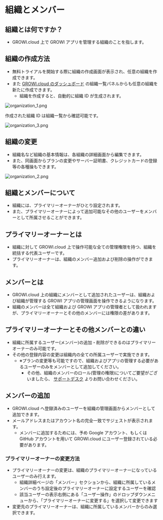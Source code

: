 # 組織とメンバー

## 組織とは何ですか？

- GROWI.cloud 上で GROWI アプリを管理する組織のことを指します。

## 組織の作成方法

- 無料トライアルを開始する際に組織の作成画面が表示され、任意の組織を作成できます。
- また [GROWI.cloud のダッシュボード](https://growi.cloud/my) の組織一覧パネルからも任意の組織を新たに作成できます。
  - 組織を作成すると、自動的に組織 ID が生成されます。

<img :src="$withBase('/assets/images/ja/organization_1.png')" alt="organization_1.png">

作成された組織 ID は組織一覧から確認可能です。

<img :src="$withBase('/assets/images/organization_3.png')" alt="organization_3.png">

## 組織の変更

- 組織名など組織の基本情報は、各組織の詳細画面から編集できます。
- また、同画面からプランの変更やサーバー証明書、クレジットカードの登録等の各種操もできます。  

<img :src="$withBase('/assets/images/ja/organization_2.png')" alt="organization_2.png">

## 組織とメンバーについて

- 組織には、プライマリーオーナーがひとり設定されます。
- また、プライマリーオーナーによって追加可能なその他のユーザーをメンバーとして所属させることができます。

## プライマリーオーナーとは

- 組織に対して GROWI.cloud 上で操作可能な全ての管理権限を持つ、組織を統括する代表ユーザーです。
- プライマリーオーナーは、組織のメンバー追加および削除の操作ができます。

## メンバーとは

- GROWI.cloud 上の組織にメンバーとして追加されたユーザーは、組織および組織が管理する GROWI アプリの管理画面を操作できるようになります。
- 組織のメンバーは全て組織および GROWI アプリの管理者として扱われますが、プライマリーオーナーとその他のメンバーには権限の差があります。

## プライマリーオーナーとその他メンバーとの違い

- 組織に所属するユーザー(メンバー)の追加・削除ができるのはプライマリーオーナーのみ可能です。
- その他の登録内容の変更は組織内の全ての所属ユーザーで実施できます。
  - ※プランの変更等も可能ですので、組織およびアプリの管理する必要があるユーザーのみをメンバーとして追加してください。
    - その他、組織のメンバーのロール(管理の権限)についてご要望がございましたら、 [サポートデスク](https://growicloud.atlassian.net/servicedesk/customer/portal/1/group/3/create/10003) よりお問い合わせください。

## メンバーの追加

- GROWI.cloud へ登録済みのユーザーを組織の管理画面からメンバーとして追加できます。
- メールアドレスまたはアカウント名の完全一致でサジェストが表示されます。
  - メンバーに追加するためには、予め Google アカウント、もしくは GitHub アカウントを用いて GROWI.cloud にユーザー登録されている必要があります。

### プライマリーオーナーの変更方法

- プライマリーオーナーの変更は、組織のプライマリーオーナーになっているユーザーのみ行えます。
  - 組織詳細ページの「メンバー」セクションから、組織に所属しているメンバーのうち設定後のプライマリーオーナーに設定するユーザーを確認
  - 該当ユーザーの表示右側にある「ユーザー操作」のドロップダウンメニューから、「プライマリーオーナーに変更する」を選択して変更できます
- 変更先のプライマリーオーナーは、組織に所属しているメンバーからのみ選択できます。
